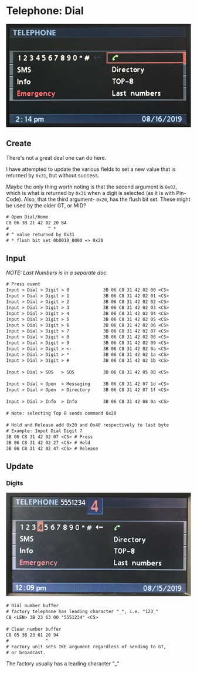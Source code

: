# Telephone: Dial

![Example Dial Layout](dial/dial_create.JPG)

## Create

There's not a great deal one can do here.

I have attempted to update the various fields to set a new value that is returned by `0x31`, but without success.

Maybe the only thing worth noting is that the second argument is `0x02`, which is what is returned by `0x31` when a digit is selected (as it is with Pin-Code). Also, that the third argument- `0x20`, has the flush bit set. These might be used by the older GT, or MID?

    # Open Dial/Home
    C8 06 3B 21 42 02 20 B4
    #               ^ *
    # ^ value returned by 0x31
    # * flush bit set 0b0010_0000 => 0x20

## Input

_NOTE: Last Numbers is in a separate doc._

    # Press event
    Input > Dial > Digit > 0             3B 06 C8 31 42 02 00 <CS>
    Input > Dial > Digit > 1             3B 06 C8 31 42 02 01 <CS>
    Input > Dial > Digit > 2             3B 06 C8 31 42 02 02 <CS>
    Input > Dial > Digit > 3             3B 06 C8 31 42 02 03 <CS>
    Input > Dial > Digit > 4             3B 06 C8 31 42 02 04 <CS>
    Input > Dial > Digit > 5             3B 06 C8 31 42 02 05 <CS>
    Input > Dial > Digit > 6             3B 06 C8 31 42 02 06 <CS>
    Input > Dial > Digit > 7             3B 06 C8 31 42 02 07 <CS>
    Input > Dial > Digit > 8             3B 06 C8 31 42 02 08 <CS>
    Input > Dial > Digit > 9             3B 06 C8 31 42 02 09 <CS>
    Input > Dial > Digit > <-            3B 06 C8 31 42 02 0a <CS>
    Input > Dial > Digit > *             3B 06 C8 31 42 02 1a <CS>
    Input > Dial > Digit > #             3B 06 C8 31 42 02 1b <CS>

    Input > Dial > SOS   > SOS           3B 06 C8 31 42 05 08 <CS>

    Input > Dial > Open  > Messaging     3B 06 C8 31 42 07 1d <CS>
    Input > Dial > Open  > Directory     3B 06 C8 31 42 07 1f <CS>

    Input > Dial > Info  > Info          3B 06 C8 31 42 08 0a <CS>

    # Note: selecting Top 8 sends command 0x20

    # Hold and Release add 0x20 and 0x40 respectively to last byte
    # Example: Input Dial Digit 7
    3B 06 C8 31 42 02 07 <CS> # Press
    3B 06 C8 31 42 02 27 <CS> # Hold
    3B 06 C8 31 42 02 47 <CS> # Release

## Update

### Digits

![Dial Layout Digits](dial/dial_update_digits.JPG)

    # Dial number buffer
    # factory telephone has leading character "_", i.e. "123_"
    C8 <LEN> 3B 23 63 00 "5551234" <CS>

    # Clear number buffer
    C8 05 3B 23 61 20 94
    #              ^
    # Factory unit sets IKE argument regardless of sending to GT,
    # or broadcast.


The factory usually has a leading character \"_\"
